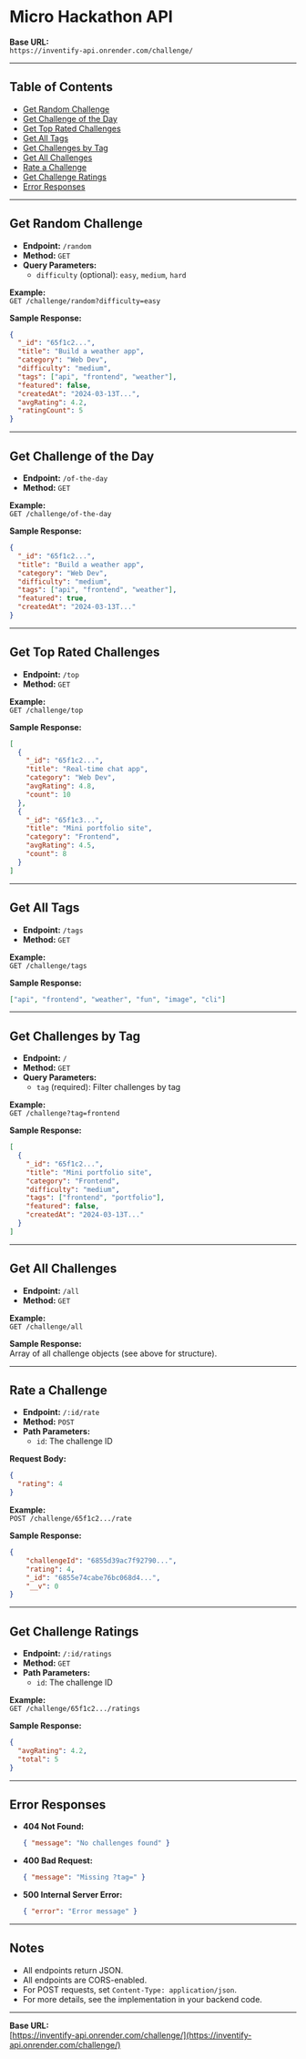 # Micro Hackathon API

**Base URL:**  
`https://inventify-api.onrender.com/challenge/`

---

## Table of Contents

- [Get Random Challenge](#get-random-challenge)
- [Get Challenge of the Day](#get-challenge-of-the-day)
- [Get Top Rated Challenges](#get-top-rated-challenges)
- [Get All Tags](#get-all-tags)
- [Get Challenges by Tag](#get-challenges-by-tag)
- [Get All Challenges](#get-all-challenges)
- [Rate a Challenge](#rate-a-challenge)
- [Get Challenge Ratings](#get-challenge-ratings)
- [Error Responses](#error-responses)

---

## Get Random Challenge

- **Endpoint:** `/random`
- **Method:** `GET`
- **Query Parameters:**  
  - `difficulty` (optional): `easy`, `medium`, `hard`

**Example:**  
`GET /challenge/random?difficulty=easy`

**Sample Response:**
```json
{
  "_id": "65f1c2...",
  "title": "Build a weather app",
  "category": "Web Dev",
  "difficulty": "medium",
  "tags": ["api", "frontend", "weather"],
  "featured": false,
  "createdAt": "2024-03-13T...",
  "avgRating": 4.2,
  "ratingCount": 5
}
```

---

## Get Challenge of the Day

- **Endpoint:** `/of-the-day`
- **Method:** `GET`

**Example:**  
`GET /challenge/of-the-day`

**Sample Response:**
```json
{
  "_id": "65f1c2...",
  "title": "Build a weather app",
  "category": "Web Dev",
  "difficulty": "medium",
  "tags": ["api", "frontend", "weather"],
  "featured": true,
  "createdAt": "2024-03-13T..."
}
```

---

## Get Top Rated Challenges

- **Endpoint:** `/top`
- **Method:** `GET`

**Example:**  
`GET /challenge/top`

**Sample Response:**
```json
[
  {
    "_id": "65f1c2...",
    "title": "Real-time chat app",
    "category": "Web Dev",
    "avgRating": 4.8,
    "count": 10
  },
  {
    "_id": "65f1c3...",
    "title": "Mini portfolio site",
    "category": "Frontend",
    "avgRating": 4.5,
    "count": 8
  }
]
```

---

## Get All Tags

- **Endpoint:** `/tags`
- **Method:** `GET`

**Example:**  
`GET /challenge/tags`

**Sample Response:**
```json
["api", "frontend", "weather", "fun", "image", "cli"]
```

---

## Get Challenges by Tag

- **Endpoint:** `/`
- **Method:** `GET`
- **Query Parameters:**  
  - `tag` (required): Filter challenges by tag

**Example:**  
`GET /challenge?tag=frontend`

**Sample Response:**
```json
[
  {
    "_id": "65f1c2...",
    "title": "Mini portfolio site",
    "category": "Frontend",
    "difficulty": "medium",
    "tags": ["frontend", "portfolio"],
    "featured": false,
    "createdAt": "2024-03-13T..."
  }
]
```

---

## Get All Challenges

- **Endpoint:** `/all`
- **Method:** `GET`

**Example:**  
`GET /challenge/all`

**Sample Response:**  
Array of all challenge objects (see above for structure).

---

## Rate a Challenge

- **Endpoint:** `/:id/rate`
- **Method:** `POST`
- **Path Parameters:**  
  - `id`: The challenge ID

**Request Body:**
```json
{
  "rating": 4
}
```

**Example:**  
`POST /challenge/65f1c2.../rate`

**Sample Response:**
```json
{
    "challengeId": "6855d39ac7f92790...",
    "rating": 4,
    "_id": "6855e74cabe76bc068d4...",
    "__v": 0
}
```

---

## Get Challenge Ratings

- **Endpoint:** `/:id/ratings`
- **Method:** `GET`
- **Path Parameters:**  
  - `id`: The challenge ID

**Example:**  
`GET /challenge/65f1c2.../ratings`

**Sample Response:**
```json
{
  "avgRating": 4.2,
  "total": 5
}
```

---

## Error Responses

- **404 Not Found:**  
  ```json
  { "message": "No challenges found" }
  ```
- **400 Bad Request:**  
  ```json
  { "message": "Missing ?tag=" }
  ```
- **500 Internal Server Error:**  
  ```json
  { "error": "Error message" }
  ```

---

## Notes

- All endpoints return JSON.
- All endpoints are CORS-enabled.
- For POST requests, set `Content-Type: application/json`.
- For more details, see the implementation in your backend code.

---

**Base URL:**  
[https://inventify-api.onrender.com/challenge/](https://inventify-api.onrender.com/challenge/)